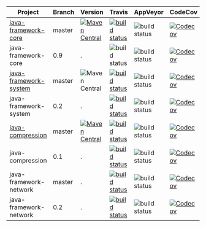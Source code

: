 Project | Branch | Version | Travis | AppVeyor | CodeCov
--- | --- | --- | --- | --- | ---
[java-framework-core](https://github.com/lecousin/java-framework-core) | master | [![Maven Central](https://img.shields.io/maven-central/v/net.lecousin/core.svg)](http://search.maven.org/#search%7Cga%7C1%7Cg%3A%22net.lecousin%22%20AND%20a%3A%22core%22) | [![build status](https://travis-ci.org/lecousin/java-framework-core.svg?branch=master)](https://travis-ci.org/lecousin/java-framework-core/builds) | ![build status](https://ci.appveyor.com/api/projects/status/github/lecousin/java-framework-core?branch=master&svg=true "Build Status") | [![Codecov](https://codecov.io/gh/lecousin/java-framework-core/graph/badge.svg)](https://codecov.io/gh/lecousin/java-framework-core/branch/master)
java-framework-core | 0.9 | . | ![build status](https://travis-ci.org/lecousin/java-framework-core.svg?branch=0.9 "Build Status") | ![build status](https://ci.appveyor.com/api/projects/status/github/lecousin/java-framework-core?branch=0.9&svg=true "Build Status") | [![Codecov](https://codecov.io/gh/lecousin/java-framework-core/branch/0.9/graph/badge.svg)](https://codecov.io/gh/lecousin/java-framework-core/branch/0.9)
[java-framework-system](https://github.com/lecousin/java-framework-system) | master | ![Maven Central](https://img.shields.io/maven-central/v/net.lecousin.framework.system/system-api.svg) | [![build status](https://travis-ci.org/lecousin/java-framework-system.svg?branch=master)](https://travis-ci.org/lecousin/java-framework-system/builds) | ![build status](https://ci.appveyor.com/api/projects/status/github/lecousin/java-framework-system?branch=master&svg=true "Build Status") | [![Codecov](https://codecov.io/gh/lecousin/java-framework-system/graph/badge.svg)](https://codecov.io/gh/lecousin/java-framework-system/branch/master)
java-framework-system | 0.2 | . | [![build status](https://travis-ci.org/lecousin/java-framework-system.svg?branch=0.2)](https://travis-ci.org/lecousin/java-framework-system/builds) | ![build status](https://ci.appveyor.com/api/projects/status/github/lecousin/java-framework-system?branch=0.2&svg=true "Build Status") | [![Codecov](https://codecov.io/gh/lecousin/java-framework-system/branch/0.2/graph/badge.svg)](https://codecov.io/gh/lecousin/java-framework-system/branch/0.2)
[java-compression](https://github.com/lecousin/java-compression) | master | [![Maven Central](https://img.shields.io/maven-central/v/net.lecousin.compression/parent-pom.svg)](http://search.maven.org/#search%7Cga%7C1%7Cg%3A%22net.lecousin.compression%22) | [![build status](https://travis-ci.org/lecousin/java-compression.svg?branch=master)](https://travis-ci.org/lecousin/java-compression/builds) | ![build status](https://ci.appveyor.com/api/projects/status/github/lecousin/java-compression?branch=master&svg=true "Build Status") | [![Codecov](https://codecov.io/gh/lecousin/java-compression/graph/badge.svg)](https://codecov.io/gh/lecousin/java-compression/branch/master)
java-compression | 0.1 | . | [![build status](https://travis-ci.org/lecousin/java-compression.svg?branch=0.1)](https://travis-ci.org/lecousin/java-compression/builds) | ![build status](https://ci.appveyor.com/api/projects/status/github/lecousin/java-compression?branch=0.1&svg=true "Build Status") | [![Codecov](https://codecov.io/gh/lecousin/java-compression/branch/0.1/graph/badge.svg)](https://codecov.io/gh/lecousin/java-compression/branch/0.1)
java-framework-network | master | . | [![build status](https://travis-ci.org/lecousin/java-framework-network.svg?branch=master)](https://travis-ci.org/lecousin/java-framework-network/builds) | ![build status](https://ci.appveyor.com/api/projects/status/github/lecousin/java-framework-network?branch=master&svg=true "Build Status") | [![Codecov](https://codecov.io/gh/lecousin/java-framework-network/graph/badge.svg)](https://codecov.io/gh/lecousin/java-framework-network/branch/master)
java-framework-network | 0.2 | . | [![build status](https://travis-ci.org/lecousin/java-framework-network.svg?branch=0.2)](https://travis-ci.org/lecousin/java-framework-network/builds) | ![build status](https://ci.appveyor.com/api/projects/status/github/lecousin/java-framework-network?branch=0.2&svg=true "Build Status") | [![Codecov](https://codecov.io/gh/lecousin/java-framework-network/branch/0.2/graph/badge.svg)](https://codecov.io/gh/lecousin/java-framework-network/branch/0.2)
